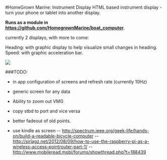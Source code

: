 #HomeGrown Marine: Instrument Display
HTML based instrument display - turn your phone or tablet into another display.

__Runs as a module in https://github.com/HomegrownMarine/boat_computer.__

currently 2 displays, with more to come:

Heading: with graphic display to help visualize small changes in heading.
Speed: with graphic acceleration bar.

![](https://raw.githubusercontent.com/HomegrownMarine/web_instrument/master/README/simple_example.png)

###TODO: 
- in app configuration of screens and refresh rate (currently 10Hz)
- generic screen for any data

- Ability to zoom out VMG
- copy stbd to port and vice versa
- better fadeout of old points.

- use kindle as screen
-- http://spectrum.ieee.org/geek-life/hands-on/build-a-readable-bicycle-computer
-- http://sirlagz.net/2012/08/09/how-to-use-the-raspberry-pi-as-a-wireless-access-pointrouter-part-1/
-- http://www.mobileread.mobi/forums/showthread.php?t=188439